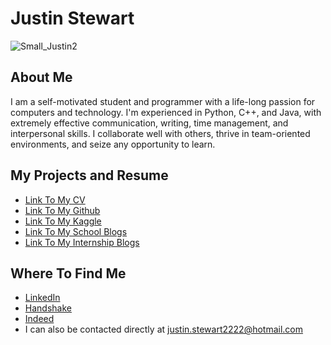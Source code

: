 # Justin Stewart
![Small_Justin2](https://user-images.githubusercontent.com/95455528/164567947-d6f07e21-6e87-48e5-b603-80b48a924af5.JPG)

## About Me
I am a self-motivated student and programmer with a life-long passion for computers and technology. I'm experienced in Python, C++, and Java, with extremely effective communication, writing, time management, and interpersonal skills. I collaborate well with others, thrive in team-oriented environments, and seize any opportunity to learn.
## My Projects and Resume
- [Link To My CV](https://ashedu-my.sharepoint.com/:w:/g/personal/justin_stewart_student_uagc_edu/EfUPIPAZuIhDio36aZjD6N0B-GjrK95TFHAE9H33TnlgbA?e=WamYTb)
- [Link To My Github](https://github.com/NotBlasto)
- [Link To My Kaggle](https://www.kaggle.com/blastokaggle/code)
- [Link To My School Blogs](https://cpt307justinstewart.blogspot.com/)
- [Link To My Internship Blogs](https://phab.mousepawmedia.com/phame/blog/view/17/)


## Where To Find Me
- [LinkedIn](www.linkedin.com/in/justin-stewart-a0ba0b237)
- [Handshake](https://app.joinhandshake.com/stu/users/40181005)
- [Indeed](https://my.indeed.com/resume?hl=en&co=US&from=gnav-messaging--messaging-webapp)
-  I can also be contacted directly at justin.stewart2222@hotmail.com
